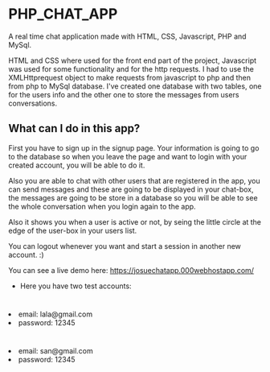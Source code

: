 # PHP_CHAT_APP

A real time chat application made with HTML, CSS, Javascript, PHP and MySql. 


HTML and CSS where used for the front end part of the project, Javascript was used for some functionality and for the http requests.
I had to use the XMLHttprequest object to make requests from javascript to php and then from php to MySql database. 
I've created one database with two tables, one for the users info and the other one to store the messages from users conversations.

## What can I do in this app? 

First you have to sign up in the signup page. 
Your information is going to go to the database so when you leave the page and want to login with your created account, you will be able to do it. 

Also you are able to chat with other users that are registered in the app, you can send messages and these are going to be displayed in your chat-box, the messages are going to be store in a database so you will be able to see the whole conversation when you login again to the app.  

Also it shows you when a user is active or not, by seing the little circle at the edge of the user-box in your users list.

You can logout whenever you want and start a session in another new account. :)


You can see a live demo here: https://josuechatapp.000webhostapp.com/

- Here you have two test accounts: 

#

 <li>email: lala@gmail.com
 <li>password: 12345
   
 #
   
 <li>email: san@gmail.com
 <li>password: 12345
